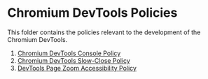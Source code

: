 # Chromium DevTools Policies

This folder contains the policies relevant to the development of the Chromium
DevTools.

1. [Chromium DevTools Console Policy](./console-policy.md)
1. [Chromium DevTools Slow-Close Policy](./slow-close.md)
2. [DevTools Page Zoom Accessibility Policy](./gar-page-zoom-policy.md)
